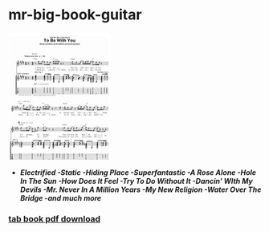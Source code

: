 # mr-big-book-guitar

<img src="https://github.com/CarloZamar/mr-big-book-guitar/blob/main/b.png"/>

+ ***Electrified -Static -Hiding Place -Superfantastic -A Rose Alone -Hole In The Sun -How Does It Feel -Try To Do Without It -Dancin' WIth My Devils -Mr. Never In A Million Years -My New Religion -Water Over The Bridge -and much more***

### [tab book pdf download](https://www.bing.com/images/search?view=detailV2&ccid=Mboy%2bJAm&id=41BB23B0BD59319EB8C0233DBA08C9B2DCC9FFCC&thid=OIP.Mboy-JAmPi_iQ8Age30d2AHaJ3&mediaurl=https%3a%2f%2fcdn3.virtualsheetmusic.com%2fimages%2ffirst_pages%2fHL-v%2fHL-471775First_BIG_1.png&cdnurl=https%3a%2f%2fth.bing.com%2fth%2fid%2fR.31ba32f890263e2fe243c0207b7d1dd8%3frik%3dzP%252fJ3LLJCLo9Iw%26pid%3dImgRaw%26r%3d0&exph=932&expw=700&q=mr+big+book+guitar+tab+pdf&simid=608008103848253402&FORM=IRPRST&ck=684211D9AEE9187F6E2FFF5D5F5AFEDC&selectedIndex=27&itb=0)
